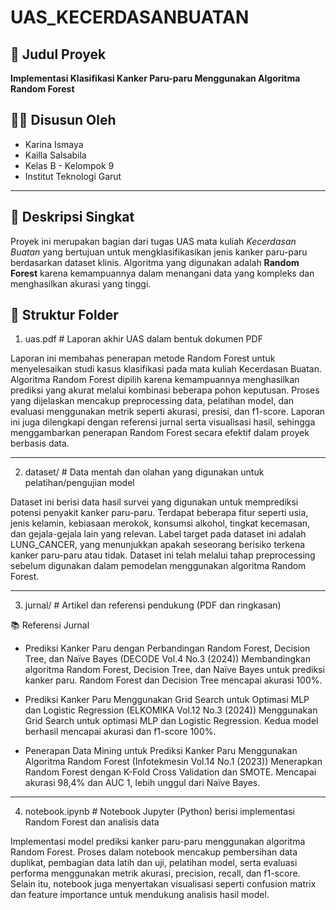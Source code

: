 # UAS_KECERDASANBUATAN

## 📌 Judul Proyek
**Implementasi Klasifikasi Kanker Paru-paru Menggunakan Algoritma Random Forest**

## 👩‍💻 Disusun Oleh
- Karina Ismaya
- Kailla Salsabila  
- Kelas B - Kelompok 9  
- Institut Teknologi Garut

---

## 📁 Deskripsi Singkat
Proyek ini merupakan bagian dari tugas UAS mata kuliah *Kecerdasan Buatan* yang bertujuan untuk mengklasifikasikan jenis kanker paru-paru berdasarkan dataset klinis. Algoritma yang digunakan adalah **Random Forest** karena kemampuannya dalam menangani data yang kompleks dan menghasilkan akurasi yang tinggi.


## 📁 Struktur Folder

1. uas.pdf           # Laporan akhir UAS dalam bentuk dokumen PDF
   
Laporan ini membahas penerapan metode Random Forest untuk menyelesaikan studi kasus klasifikasi pada mata kuliah Kecerdasan Buatan. Algoritma Random Forest dipilih karena kemampuannya menghasilkan prediksi yang akurat melalui kombinasi beberapa pohon keputusan. Proses yang dijelaskan mencakup preprocessing data, pelatihan model, dan evaluasi menggunakan metrik seperti akurasi, presisi, dan f1-score. Laporan ini juga dilengkapi dengan referensi jurnal serta visualisasi hasil, sehingga menggambarkan penerapan Random Forest secara efektif dalam proyek berbasis data.

---

2. dataset/          # Data mentah dan olahan yang digunakan untuk pelatihan/pengujian model
   
Dataset ini berisi data hasil survei yang digunakan untuk memprediksi potensi penyakit kanker paru-paru. Terdapat beberapa fitur seperti usia, jenis kelamin, kebiasaan merokok, konsumsi alkohol, tingkat kecemasan, dan gejala-gejala lain yang relevan. Label target pada dataset ini adalah LUNG_CANCER, yang menunjukkan apakah seseorang berisiko terkena kanker paru-paru atau tidak. Dataset ini telah melalui tahap preprocessing sebelum digunakan dalam pemodelan menggunakan algoritma Random Forest.

---

3. jurnal/           # Artikel dan referensi pendukung (PDF dan ringkasan)
   
📚 Referensi Jurnal
- Prediksi Kanker Paru dengan Perbandingan Random Forest, Decision Tree, dan Naïve Bayes (DECODE Vol.4 No.3 (2024))
Membandingkan algoritma Random Forest, Decision Tree, dan Naïve Bayes untuk prediksi kanker paru. Random Forest dan Decision Tree mencapai akurasi 100%.

- Prediksi Kanker Paru Menggunakan Grid Search untuk Optimasi MLP dan Logistic Regression (ELKOMIKA Vol.12 No.3 (2024))
Menggunakan Grid Search untuk optimasi MLP dan Logistic Regression. Kedua model berhasil mencapai akurasi dan f1-score 100%.

- Penerapan Data Mining untuk Prediksi Kanker Paru Menggunakan Algoritma Random Forest (Infotekmesin Vol.14 No.1 (2023))
Menerapkan Random Forest dengan K-Fold Cross Validation dan SMOTE. Mencapai akurasi 98,4% dan AUC 1, lebih unggul dari Naïve Bayes.

---

4. notebook.ipynb    # Notebook Jupyter (Python) berisi implementasi Random Forest dan analisis data
   
Implementasi model prediksi kanker paru-paru menggunakan algoritma Random Forest. Proses dalam notebook mencakup pembersihan data duplikat, pembagian data latih dan uji, pelatihan model, serta evaluasi performa menggunakan metrik akurasi, precision, recall, dan f1-score. Selain itu, notebook juga menyertakan visualisasi seperti confusion matrix dan feature importance untuk mendukung analisis hasil model. 
